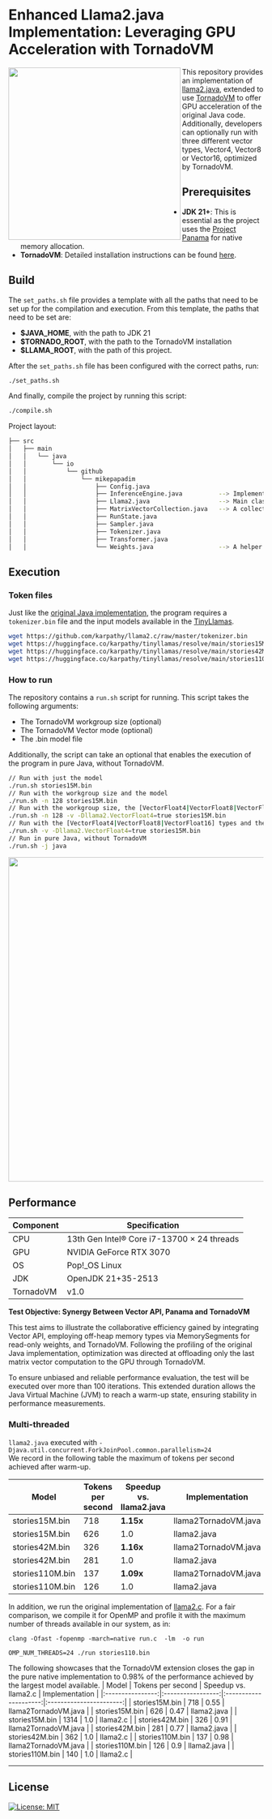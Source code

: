 # Enhanced Llama2.java Implementation: Leveraging GPU Acceleration with TornadoVM


<img align="left" width="340" height="340" src="https://github.com/mikepapadim/llama2.tornadovm.java/assets/8652854/1735f049-b8bb-431c-b18f-b183c94d7547">

This repository provides an implementation of [llama2.java](https://github.com/mukel/llama2.java), extended to use [TornadoVM](https://github.com/beehive-lab/TornadoVM) to offer GPU acceleration of the original Java code.
Additionally, developers can optionally run with three different vector types, Vector4, Vector8 or Vector16, optimized by TornadoVM.

## Prerequisites
* **JDK 21+**: This is essential as the project uses the [Project Panama](https://openjdk.org/projects/panama/) for native memory allocation. 
* **TornadoVM**: Detailed installation instructions can be found [here](https://tornadovm.readthedocs.io/en/latest/installation.html).  

## Build
The `set_paths.sh` file provides a template with all the paths that need to be set up for the compilation and execution.
From this template, the paths that need to be set are: 
* **$JAVA_HOME**, with the path to JDK 21
* **$TORNADO_ROOT**, with the path to the TornadoVM installation  
* **$LLAMA_ROOT**, with the path of this project.

After the `set_paths.sh` file has been configured with the correct paths, run:

```bash
./set_paths.sh  
```

And finally, compile the project by running this script:

```bash
./compile.sh
```

Project layout:
```bash
├── src
│   ├── main
│   │   └── java
│   │       └── io
│   │           └── github
│   │               └── mikepapadim
│   │                   ├── Config.java 
│   │                   ├── InferenceEngine.java          --> Implementation of the LLM architecture
│   │                   ├── Llama2.java                   --> Main class
│   │                   ├── MatrixVectorCollection.java   --> A collection of Matrix-Vector methods using the TornadovVM API and the VectorAPi
│   │                   ├── RunState.java
│   │                   ├── Sampler.java
│   │                   ├── Tokenizer.java
│   │                   ├── Transformer.java
│   │                   └── Weights.java                  --> A helper class to initialize and store the model weights through the Panama API

```

## Execution
### Token files
Just like the [original Java implementation](https://github.com/mukel/llama2.java), the program requires a `tokenizer.bin` file and the input models available in the [TinyLlamas](https://huggingface.co/karpathy/tinyllamas). 
```bash
wget https://github.com/karpathy/llama2.c/raw/master/tokenizer.bin
wget https://huggingface.co/karpathy/tinyllamas/resolve/main/stories15M.bin
wget https://huggingface.co/karpathy/tinyllamas/resolve/main/stories42M.bin
wget https://huggingface.co/karpathy/tinyllamas/resolve/main/stories110M.bin
```
### How to run
The repository contains a `run.sh` script for running. This script takes the following arguments:
* The TornadoVM workgroup size (optional)
* The TornadoVM Vector mode (optional)
* The .bin model file

Additionally, the script can take an optional that enables the execution of the program in pure Java, without TornadoVM.

```bash
// Run with just the model 
./run.sh stories15M.bin 
// Run with the workgroup size and the model
./run.sh -n 128 stories15M.bin
// Run with the workgroup size, the [VectorFloat4|VectorFloat8|VectorFloat16] types and the model
./run.sh -n 128 -v -Dllama2.VectorFloat4=true stories15M.bin
// Run with the [VectorFloat4|VectorFloat8|VectorFloat16] types and the model
./run.sh -v -Dllama2.VectorFloat4=true stories15M.bin
// Run in pure Java, without TornadoVM
./run.sh -j java
```
<p align="center">
  <img width="640" height="640" src="https://github.com/mikepapadim/llama2.tornadovm.java/assets/8652854/86adf53f-ea4e-4982-8e50-2bb5b3931a8c">
</p>

## Performance

| Component  | Specification                              |
|------------|--------------------------------------------|
| CPU        | 13th Gen Intel® Core i7-13700 × 24 threads |
| GPU        | NVIDIA GeForce RTX 3070                    |
| OS         | Pop!_OS Linux                              |
| JDK        | OpenJDK 21+35-2513                         |
| TornadoVM  | v1.0                                       |

**Test Objective: Synergy Between Vector API, Panama  and TornadoVM**

This test aims to illustrate the collaborative efficiency gained by integrating Vector API, employing off-heap memory types via MemorySegments for read-only weights, and TornadoVM. Following the profiling of the original Java implementation, optimization was directed at offloading only the last matrix vector computation to the GPU through TornadoVM.

To ensure unbiased and reliable performance evaluation, the test will be executed over more than 100 iterations. This extended duration allows the Java Virtual Machine (JVM) to reach a warm-up state, ensuring stability in performance measurements.

### Multi-threaded
 
`llama2.java` executed with `-Djava.util.concurrent.ForkJoinPool.common.parallelism=24`  
We record in the following table the maximum of tokens per second achieved after warm-up.

| Model | Tokens per second | Speedup vs. llama2.java | Implementation |  
| ------|------------------ | -------------------- | -------------- |
|  stories15M.bin |  718 |  **1.15x** | llama2TornadoVM.java |
|  stories15M.bin |   626 | 1.0 | llama2.java |
| stories42M.bin |    326 |  **1.16x** | llama2TornadoVM.java    |
| stories42M.bin |   281 | 1.0 | llama2.java |
| stories110M.bin |  137 |  **1.09x** | llama2TornadoVM.java    |
| stories110M.bin |  126 | 1.0 | llama2.java |

In addition, we run the original implementation of [llama2.c](https://github.com/karpathy/llama2.c). For a fair comparison, we compile it for OpenMP and profile it with the maximum number of threads available in our system, as in: 

``clang -Ofast -fopenmp -march=native run.c  -lm  -o run``

``OMP_NUM_THREADS=24 ./run stories110.bin``

The following showcases that the TornadoVM extension closes the gap in the pure native implementation to 0.98% of the performance achieved by the largest model available.
|      Model       | Tokens per second | Speedup vs. llama2.c |    Implementation      |
|:----------------:|:-----------------:|:---------------------:|:-----------------------:|
| stories15M.bin   |        718        |          0.55         | llama2TornadoVM.java   |
| stories15M.bin   |        626        |          0.47         | llama2.java          |
| stories15M.bin   |       1314        |           1.0         | llama2.c           |
| stories42M.bin   |        326        |          0.91         | llama2TornadoVM.java   |
| stories42M.bin   |        281        |          0.77         | llama2.java          |
| stories42M.bin   |        362        |           1.0         | llama2.c           |
| stories110M.bin  |        137        |          0.98         | llama2TornadoVM.java   |
| stories110M.bin  |        126        |           0.9         | llama2.java          |
| stories110M.bin  |        140        |           1.0         | llama2.c           |


----------------------------------------------

## License

[![License: MIT](https://img.shields.io/badge/License-MIT-yellow.svg)](https://opensource.org/licenses/MIT)

